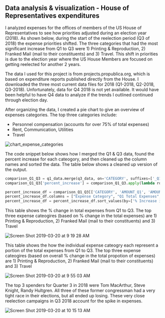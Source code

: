 ## Data analysis & visualization - House of Representatives expenditures

I analyzed expenses for the offices of members of the US House of Representatives to see how priorities adjusted during an election year (2018). As shown below, during the start of the reelection period (Q3 of 2018) the expense priorities shifted. The three categories that had the most significant increase from Q1 to Q3 were 1) Printing & Reproduction, 2) Franked Mail (mail to their constituents) and 3) Travel. This shift in priorities is due to the election year where the US House Members are focused on getting reelected for another 2 years.

The data I used for this project is from projects.propublica.org, which is based on expenditure reports published directly from the House. I downloaded the three most current data files for 2018 (Q1-2018, Q2-2018, Q3-2018). Unfortunately, data for Q4 2018 is not yet available. It would have been helpful to have Q4 data to analyze if the trends I outlined continued through election day. 

After organizing the data, I created a pie chart to give an overview of expenses categories. The top three categories include: 
- Personnel compensation (accounts for over 75% of total expenses)
- Rent, Communication, Utilities
- Travel 

![chart_expense_categories](https://user-images.githubusercontent.com/40340806/54649502-db7a3780-4a80-11e9-8eda-fa5f9102c39e.png)


The code snippet below shows how I merged the Q1 & Q3 data, found the percent increase for each cateogory, and then cleaned up the column names and sorted the data. The table below shows a cleaned up version of the output.

```python
comparison_Q1_Q3 = q1_data.merge(q3_data, on='CATEGORY', suffixes=['_Q1', '_Q3'])
comparison_Q1_Q3['percent_increase'] = comparison_Q1_Q3.apply(lambda row: round((row.AMOUNT_Q3 - row.AMOUNT_Q1)/row.AMOUNT_Q1,3), axis=1)

percent_increase_df = comparison_Q1_Q3[['CATEGORY', 'AMOUNT_Q1', 'AMOUNT_Q3', 'percent_increase']]
percent_increase_df.columns = ["Expense Category", "Q1 Total Expenses", "Q3 Total Expenses", "% Increase in Total Expenses"]
percent_increase_df = percent_increase_df.sort_values(by=['% Increase in Total Expenses'], ascending=False).reset_index(drop=True)
```

This table shows the % change in total expenses from Q1 to Q3. The top three expense cateogires (based on % change in the total expenses) are 1) Printing & Reproduction, 2) Franked Mail (mail to their constituents) and 3) Travel

![Screen Shot 2019-03-20 at 9 19 28 AM](https://user-images.githubusercontent.com/40340806/54687329-b540b000-4af1-11e9-8ae1-7c039b000536.png)


This table shows the how the individual expense cateogry each represent a portion of the total expenses from Q1 to Q3. The top three expense cateogires (based on overall % change in the total propotion of expenses) are 1) Printing & Reproduction, 2) Franked Mail (mail to their constituents) and 3) Travel

![Screen Shot 2019-03-20 at 9 55 03 AM](https://user-images.githubusercontent.com/40340806/54689647-55003d00-4af6-11e9-8892-2f4ef8dc0366.png)


The top 3 spenders for Quarter 3 in 2018 were Tom MacArthur, Steve Knight, Randy Hultgren. All three of these former congressman had a very tight race in their elections, but all ended up losing. These very close reelection campaigns in Q3 2018 account for the spike in expenses.

![Screen Shot 2019-03-20 at 10 15 13 AM](https://user-images.githubusercontent.com/40340806/54691380-86c6d300-4af9-11e9-9111-26c10754d38d.png)
